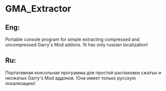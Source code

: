 # GMA_Extractor
## Eng:
Portable console program for simple extracting compressed and uncompressed Garry's Mod addons.
!It has only russian localization!
## Ru:
Портативная консольная программа для простой распаковки сжатых и несжатых Garry's Mod аддонов.
!Она имеет только русскую локализацию!
